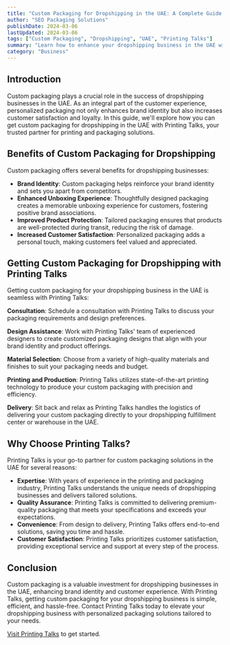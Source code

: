 ```yaml
---
title: "Custom Packaging for Dropshipping in the UAE: A Complete Guide with Printing Talks"
author: "SEO Packaging Solutions"
publishDate: 2024-03-06
lastUpdated: 2024-03-06
tags: ["Custom Packaging", "Dropshipping", "UAE", "Printing Talks"]
summary: "Learn how to enhance your dropshipping business in the UAE with custom packaging solutions from Printing Talks. Discover the benefits and steps to get started."
category: "Business"
---
```


## Introduction

Custom packaging plays a crucial role in the success of dropshipping businesses in the UAE. As an integral part of the customer experience, personalized packaging not only enhances brand identity but also increases customer satisfaction and loyalty. In this guide, we'll explore how you can get custom packaging for dropshipping in the UAE with Printing Talks, your trusted partner for printing and packaging solutions.

## Benefits of Custom Packaging for Dropshipping

Custom packaging offers several benefits for dropshipping businesses:

- **Brand Identity**: Custom packaging helps reinforce your brand identity and sets you apart from competitors.
- **Enhanced Unboxing Experience**: Thoughtfully designed packaging creates a memorable unboxing experience for customers, fostering positive brand associations.
- **Improved Product Protection**: Tailored packaging ensures that products are well-protected during transit, reducing the risk of damage.
- **Increased Customer Satisfaction**: Personalized packaging adds a personal touch, making customers feel valued and appreciated.

## Getting Custom Packaging for Dropshipping with Printing Talks

Getting custom packaging for your dropshipping business in the UAE is seamless with Printing Talks:

**Consultation**: Schedule a consultation with Printing Talks to discuss your packaging requirements and design preferences.

**Design Assistance**: Work with Printing Talks' team of experienced designers to create customized packaging designs that align with your brand identity and product offerings.

**Material Selection**: Choose from a variety of high-quality materials and finishes to suit your packaging needs and budget.

**Printing and Production**: Printing Talks utilizes state-of-the-art printing technology to produce your custom packaging with precision and efficiency.

**Delivery**: Sit back and relax as Printing Talks handles the logistics of delivering your custom packaging directly to your dropshipping fulfillment center or warehouse in the UAE.

## Why Choose Printing Talks?

Printing Talks is your go-to partner for custom packaging solutions in the UAE for several reasons:

- **Expertise**: With years of experience in the printing and packaging industry, Printing Talks understands the unique needs of dropshipping businesses and delivers tailored solutions.
- **Quality Assurance**: Printing Talks is committed to delivering premium-quality packaging that meets your specifications and exceeds your expectations.
- **Convenience**: From design to delivery, Printing Talks offers end-to-end solutions, saving you time and hassle.
- **Customer Satisfaction**: Printing Talks prioritizes customer satisfaction, providing exceptional service and support at every step of the process.

## Conclusion

Custom packaging is a valuable investment for dropshipping businesses in the UAE, enhancing brand identity and customer experience. With Printing Talks, getting custom packaging for your dropshipping business is simple, efficient, and hassle-free. Contact Printing Talks today to elevate your dropshipping business with personalized packaging solutions tailored to your needs.

[Visit Printing Talks](https://www.printingtalks.ae/) to get started.
